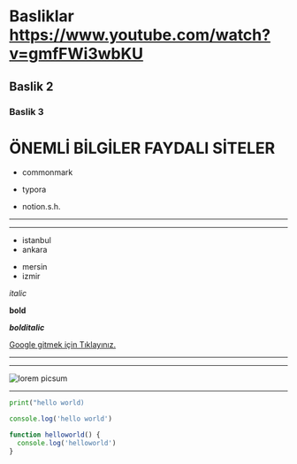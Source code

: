 # Basliklar https://www.youtube.com/watch?v=gmfFWi3wbKU

## Baslik 2

### Baslik 3

# ÖNEMLİ BİLGİLER FAYDALI SİTELER

- commonmark

- typora

- notion.s.h.

---

---

- istanbul
- ankara

* mersin
* izmir

_italic_

**bold**

**_bolditalic_**

[Google gitmek için Tıklayınız.](https://google.com)

---

---

![lorem picsum](https://picsum.photos/200/400)

---

```python
print("hello world)

```

```javascript
console.log('hello world')

function helloworld() {
  console.log('helloworld')
}
```
